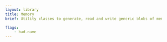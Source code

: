```yaml
---
layout: library
title: Memory
brief: Utility classes to generate, read and write generic blobs of memory.

flags:
    - bad-name
---
```

